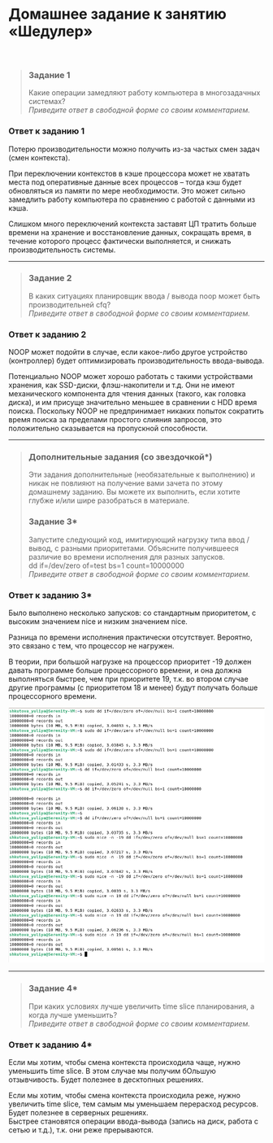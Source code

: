 # Домашнее задание к занятию «Шедулер»
<br>

> ### Задание 1
> Какие операции замедляют работу компьютера в многозадачных системах?  
> *Приведите ответ в свободной форме со своим комментарием.* 
>
### Ответ к заданию 1
Потерю производительности можно получить из-за частых смен задач (смен контекста).  

При переключении контекстов в кэше процессора может не хватать места под оперативные данные всех процессов – тогда кэш будет обновляться из памяти по мере необходимости. Это может сильно замедлить работу компьютера по сравнению с работой с данными из кэша.  

Слишком много переключений контекста заставят ЦП тратить больше времени на хранение и восстановление данных, сокращать время, в течение которого процесс фактически выполняется, и снижать производительность системы.

---

> ### Задание 2
> В каких ситуациях планировщик ввода / вывода noop может быть производительней cfq?  
> *Приведите ответ в свободной форме со своим комментарием.*
>
### Ответ к заданию 2
NOOP может подойти в случае, если какое-либо другое устройство (контроллер) будет оптимизировать производительность ввода-вывода.  

Потенциально NOOP может хорошо работать с такими устройствами хранения, как SSD-диски, флэш-накопители и т.д. Они не имеют механического компонента для чтения данных (такого, как головка диска), и им присуще значительно меньшее в сравнении с HDD время поиска. Поскольку NOOP не предпринимает никаких попыток сократить время поиска за пределами простого слияния запросов, это положительно сказывается на пропускной способности.

---

> ### Дополнительные задания (со звездочкой*)
> Эти задания дополнительные (необязательные к выполнению) и никак не повлияют на получение вами зачета по этому домашнему заданию. Вы можете их выполнить, если хотите глубже и/или шире разобраться в материале.
> 
> ### Задание 3*
> Запустите следующий код, имитирующий нагрузку типа ввод / вывод, с разными приоритетами. Объясните получившееся различие во времени исполнения для разных запусков.  
> dd if=/dev/zero of=test bs=1 count=10000000  
> *Приведите ответ в свободной форме со своим комментарием.*
>
### Ответ к заданию 3*
Было выполнено несколько запусков: со стандартным приоритетом, с высоким значением nice и низким значением nice.  

Разница по времени исполнения практически отсутствует. Вероятно, это связано с тем, что процессор не нагружен.  

В теории, при большой нагрузке на процессор приоритет -19 должен давать программе больше процессорного времени, и она должна выполняться быстрее, чем при приоритете 19, т.к. во втором случае другие программы (с приоритетом 18 и менее) будут получать больше процессорного времени. 

<kbd><img src="/img/slinb-3.3.1.png"></kbd>

---

> ### Задание 4*
> При каких условиях лучше увеличить time slice планирования, а когда лучше уменьшить?  
> *Приведите ответ в свободной форме со своим комментарием.*
>
### Ответ к заданию 4*
Если мы хотим, чтобы смена контекста происходила чаще, нужно уменьшить time slice. В этом случае мы получим бОльшую отзывчивость. Будет полезнее в десктопных решениях.  

Если мы хотим, чтобы смена контекста происходила реже, нужно увеличить time slice, тем самым мы уменьшаем перерасход ресурсов. Будет полезнее в серверных решениях.  
Быстрее становятся операции ввода-вывода (запись на диск, работа с сетью и т.д.), т.к. они реже прерываются. 
